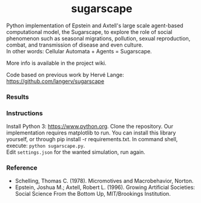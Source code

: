 <h1 align="center">sugarscape</h1>

Python implementation of Epstein and Axtell's large scale agent-based computational model, the Sugarscape, to explore the role of social phenomenon such as seasonal migrations, pollution, sexual reproduction, combat, and transmission of disease and even culture.  
In other words: Cellular Automata + Agents = Sugarscape.

More info is available in the project wiki.

Code based on previous work by Hervé Lange: https://github.com/langerv/sugarscape

### Results

### Instructions
Install Python 3: https://www.python.org.
Clone the repository.
Our implementation requires matplotlib to run. You can install this library yourself, or through pip install -r requirements.txt.
In command shell, execute: `python sugarscape.py`.  
Edit `settings.json` for the wanted simulation, run again.

### Reference
- Schelling, Thomas C. (1978). Micromotives and Macrobehavior, Norton.
- Epstein, Joshua M.; Axtell, Robert L. (1996). Growing Artificial Societies: Social Science From the Bottom Up, MIT/Brookings Institution.
